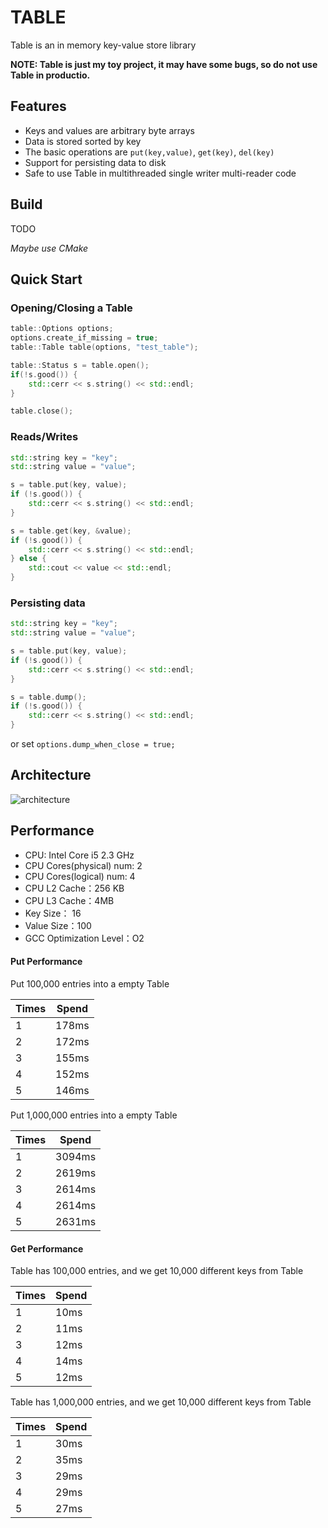 # TABLE

Table is an in memory key-value store library

**NOTE: Table is just my toy project, it may have some bugs, so do not use Table in productio.**

## Features

* Keys and values are arbitrary byte arrays
* Data is stored sorted by key
* The basic operations are `put(key,value)`, `get(key)`, `del(key)`
* Support for persisting data to disk
* Safe to use Table in multithreaded single writer multi-reader code

## Build

TODO

*Maybe use CMake*

## Quick Start

### Opening/Closing a Table

```cpp
table::Options options;
options.create_if_missing = true;
table::Table table(options, "test_table");

table::Status s = table.open();
if(!s.good()) {
    std::cerr << s.string() << std::endl;
}

table.close();
```

### Reads/Writes

```cpp
std::string key = "key";
std::string value = "value";

s = table.put(key, value);
if (!s.good()) {
    std::cerr << s.string() << std::endl;
}

s = table.get(key, &value);
if (!s.good()) {
    std::cerr << s.string() << std::endl;
} else {
    std::cout << value << std::endl;
}
```

### Persisting data

```cpp
std::string key = "key";
std::string value = "value";

s = table.put(key, value);
if (!s.good()) {
    std::cerr << s.string() << std::endl;
}

s = table.dump();
if (!s.good()) {
    std::cerr << s.string() << std::endl;
}
```

or set `options.dump_when_close = true;`

## Architecture

![architecture](https://user-images.githubusercontent.com/17780091/48275355-3de27c00-e480-11e8-9b2b-ea879a445bba.png)

## Performance

* CPU: Intel Core i5 2.3 GHz
* CPU Cores(physical) num: 2
* CPU Cores(logical) num:  4
* CPU L2 Cache：256 KB
* CPU L3 Cache：4MB
* Key Size：  16
* Value Size：100
* GCC Optimization Level：O2

#### Put Performance

Put 100,000 entries into a empty Table

| Times | Spend |
| --- | ------- |
|  1  |   178ms |
|  2  |   172ms |
|  3  |   155ms |
|  4  |   152ms |
|  5  |   146ms |

Put 1,000,000 entries into a empty Table

| Times | Spend |
| --- | ------- |
|  1  |  3094ms |
|  2  |  2619ms |
|  3  |  2614ms |
|  4  |  2614ms |
|  5  |  2631ms |

#### Get Performance

Table has 100,000 entries, and we get 10,000 different keys from Table

| Times | Spend |
| --- | ------- |
|  1  |   10ms  |
|  2  |   11ms  |
|  3  |   12ms  |
|  4  |   14ms  |
|  5  |   12ms  |

Table has 1,000,000 entries, and we get 10,000 different keys from Table

| Times | Spend |
| --- | ------- |
|  1  |   30ms  |
|  2  |   35ms  |
|  3  |   29ms  |
|  4  |   29ms  |
|  5  |   27ms  |
